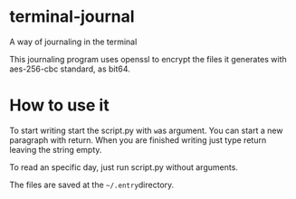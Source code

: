 # terminal-journal
A way of journaling in the terminal

This journaling program uses openssl to encrypt the files it generates with aes-256-cbc standard, as bit64.

# How to use it

To start writing start the script.py with `w`as argument.
You can start a new paragraph with return.
When you are finished writing just type return leaving the string empty.

To read an specific day, just run script.py without arguments.

The files are saved at the `~/.entry`directory.
